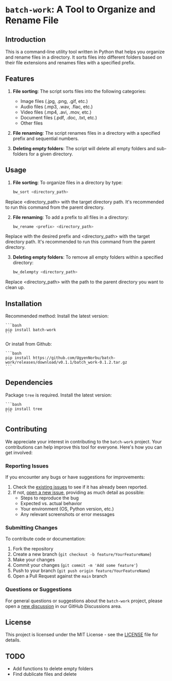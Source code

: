 # `batch-work`: A Tool to Organize and Rename File

## Introduction
This is a command-line utility tool written in Python that helps you organize and rename files in a directory. It sorts files into different folders based on their file extensions and renames files with a specified prefix.

## Features

1. **File sorting**: The script sorts files into the following categories:
   - Image files (.jpg, .png, .gif, etc.)
   - Audio files (.mp3, .wav, .flac, etc.)
   - Video files (.mp4, .avi, .mov, etc.)
   - Document files (.pdf, .doc, .txt, etc.)
   - Other files

2. **File renaming**: The script renames files in a directory with a specified prefix and sequential numbers.

3. **Deleting empty folders**: The script will delete all empty folders and sub-folders for a given directory.

## Usage

1. **File sorting**:
To organize files in a directory by type:
   ```bash
   bw_sort <directory_path>
   ```
Replace <directory_path> with the target directory path. It's recommended to run this command from the parent directory.

2. **File renaming**:
To add a prefix to all files in a directory:
    ```bash
    bw_rename <prefix> <directory_path>
    ```
Replace <prefix> with the desired prefix and <directory_path> with the target directory path. It's recommended to run this command from the parent directory.

3. **Deleting empty folders**:
To remove all empty folders within a specified directory:
    ```bash
    bw_delempty <directory_path>
    ```
Replace <directory_path> with the path to the parent directory you want to clean up.

## Installation
Recommended method: Install the latest version:

    ```bash
    pip install batch-work
    ```

Or install from Github:

    ```bash
    pip install https://github.com/UgyenNorbu/batch-work/releases/download/v0.1.1/batch_work-0.1.2.tar.gz
    ```
## Dependencies
Package `tree` is required. Install the latest version:

    ```bash
    pip install tree
    ```

## Contributing
We appreciate your interest in contributing to the `batch-work` project. Your contributions can help improve this tool for everyone. Here's how you can get involved:

### Reporting Issues

If you encounter any bugs or have suggestions for improvements:

1. Check the [existing issues](https://github.com/UgyenNorbu/batch-work/issues) to see if it has already been reported.
2. If not, [open a new issue](https://github.com/UgyenNorbu/batch-work/issues/new), providing as much detail as possible:
   - Steps to reproduce the bug
   - Expected vs. actual behavior
   - Your environment (OS, Python version, etc.)
   - Any relevant screenshots or error messages

### Submitting Changes

To contribute code or documentation:

1. Fork the repository
2. Create a new branch (`git checkout -b feature/YourFeatureName`)
3. Make your changes
4. Commit your changes (`git commit -m 'Add some feature'`)
5. Push to your branch (`git push origin feature/YourFeatureName`)
6. Open a Pull Request against the `main` branch

### Questions or Suggestions

For general questions or suggestions about the `batch-work` project, please open a [new discussion](https://github.com/UgyenNorbu/batch-work/discussions) in our GitHub Discussions area.

## License

This project is licensed under the MIT License - see the [LICENSE](LICENSE) file for details.

## TODO 
- Add functions to delete empty folders
- Find dublicate files and delete
